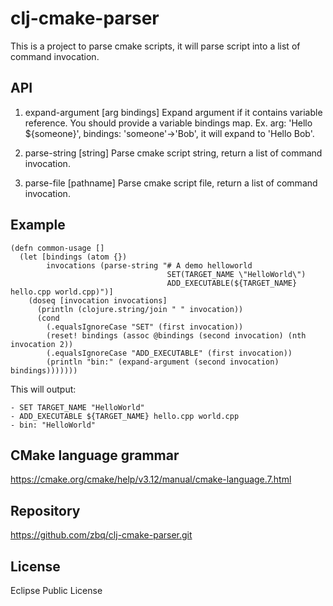 # clj-cmake-parser

This is a project to parse cmake scripts, it will parse script into a list of command invocation.

## API

1. expand-argument [arg bindings]
     Expand argument if it contains variable reference.
     You should provide a variable bindings map.
     Ex. arg: 'Hello ${someone}', bindings: 'someone'->'Bob',
     it will expand to 'Hello Bob'.

2. parse-string [string]
     Parse cmake script string, return a list of command invocation.

3. parse-file [pathname]
     Parse cmake script file, return a list of command invocation.

## Example
```
(defn common-usage []
  (let [bindings (atom {})
        invocations (parse-string "# A demo helloworld
                                   SET(TARGET_NAME \"HelloWorld\")
                                   ADD_EXECUTABLE(${TARGET_NAME} hello.cpp world.cpp)")]
    (doseq [invocation invocations]
      (println (clojure.string/join " " invocation))
      (cond
        (.equalsIgnoreCase "SET" (first invocation))
        (reset! bindings (assoc @bindings (second invocation) (nth invocation 2))
        (.equalsIgnoreCase "ADD_EXECUTABLE" (first invocation))
        (println "bin:" (expand-argument (second invocation) bindings)))))))
```
This will output: 

    - SET TARGET_NAME "HelloWorld"
    - ADD_EXECUTABLE ${TARGET_NAME} hello.cpp world.cpp 
    - bin: "HelloWorld"

## CMake language grammar

https://cmake.org/cmake/help/v3.12/manual/cmake-language.7.html

## Repository

https://github.com/zbq/clj-cmake-parser.git

## License

Eclipse Public License

